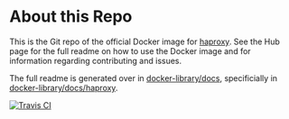 # About this Repo

This is the Git repo of the official Docker image for [haproxy](https://registry.hub.docker.com/_/haproxy/). See the Hub page for the full readme on how to use the Docker image and for information regarding contributing and issues.

The full readme is generated over in [docker-library/docs](https://github.com/docker-library/docs), specificially in [docker-library/docs/haproxy](https://github.com/docker-library/docs/tree/master/haproxy).

[![Travis CI](https://img.shields.io/travis/docker-library/haproxy/master.svg)](https://travis-ci.org/docker-library/haproxy/branches)
